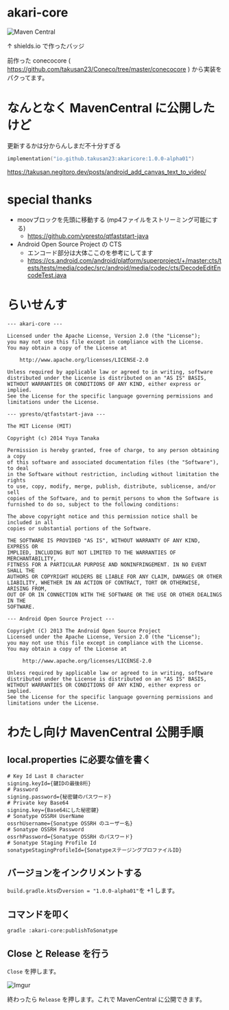 # akari-core

![Maven Central](https://img.shields.io/maven-central/v/io.github.takusan23/akaricore)

↑ shields.io で作ったバッジ

前作った conecocore ( https://github.com/takusan23/Coneco/tree/master/conecocore ) から実装をパクってます。

# なんとなく MavenCentral に公開したけど
更新するかは分からんしまだ不十分すぎる

```kotlin
implementation("io.github.takusan23:akaricore:1.0.0-alpha01")
```

https://takusan.negitoro.dev/posts/android_add_canvas_text_to_video/

# special thanks
- moovブロックを先頭に移動する (mp4ファイルをストリーミング可能にする)
  - https://github.com/ypresto/qtfaststart-java
- Android Open Source Project の CTS 
  - エンコード部分は大体ここのを参考にしてます
  - https://cs.android.com/android/platform/superproject/+/master:cts/tests/tests/media/codec/src/android/media/codec/cts/DecodeEditEncodeTest.java

# らいせんす

```
--- akari-core ---

Licensed under the Apache License, Version 2.0 (the "License");
you may not use this file except in compliance with the License.
You may obtain a copy of the License at

    http://www.apache.org/licenses/LICENSE-2.0

Unless required by applicable law or agreed to in writing, software
distributed under the License is distributed on an "AS IS" BASIS,
WITHOUT WARRANTIES OR CONDITIONS OF ANY KIND, either express or implied.
See the License for the specific language governing permissions and
limitations under the License.

--- ypresto/qtfaststart-java ---

The MIT License (MIT)

Copyright (c) 2014 Yuya Tanaka

Permission is hereby granted, free of charge, to any person obtaining a copy
of this software and associated documentation files (the "Software"), to deal
in the Software without restriction, including without limitation the rights
to use, copy, modify, merge, publish, distribute, sublicense, and/or sell
copies of the Software, and to permit persons to whom the Software is
furnished to do so, subject to the following conditions:

The above copyright notice and this permission notice shall be included in all
copies or substantial portions of the Software.

THE SOFTWARE IS PROVIDED "AS IS", WITHOUT WARRANTY OF ANY KIND, EXPRESS OR
IMPLIED, INCLUDING BUT NOT LIMITED TO THE WARRANTIES OF MERCHANTABILITY,
FITNESS FOR A PARTICULAR PURPOSE AND NONINFRINGEMENT. IN NO EVENT SHALL THE
AUTHORS OR COPYRIGHT HOLDERS BE LIABLE FOR ANY CLAIM, DAMAGES OR OTHER
LIABILITY, WHETHER IN AN ACTION OF CONTRACT, TORT OR OTHERWISE, ARISING FROM,
OUT OF OR IN CONNECTION WITH THE SOFTWARE OR THE USE OR OTHER DEALINGS IN THE
SOFTWARE.

--- Android Open Source Project ---

Copyright (C) 2013 The Android Open Source Project
Licensed under the Apache License, Version 2.0 (the "License");
you may not use this file except in compliance with the License.
You may obtain a copy of the License at

     http://www.apache.org/licenses/LICENSE-2.0

Unless required by applicable law or agreed to in writing, software
distributed under the License is distributed on an "AS IS" BASIS,
WITHOUT WARRANTIES OR CONDITIONS OF ANY KIND, either express or implied.
See the License for the specific language governing permissions and
limitations under the License.
```

# わたし向け MavenCentral 公開手順

## local.properties に必要な値を書く

```properties
# Key Id Last 8 character
signing.keyId={鍵IDの最後8桁}
# Password
signing.password={秘密鍵のパスワード}
# Private key Base64
signing.key={Base64にした秘密鍵}
# Sonatype OSSRH UserName
ossrhUsername={Sonatype OSSRH のユーザー名}
# Sonatype OSSRH Password
ossrhPassword={Sonatype OSSRH のパスワード}
# Sonatype Staging Profile Id
sonatypeStagingProfileId={SonatypeステージングプロファイルID}
```

## バージョンをインクリメントする

`build.gradle.kts`の`version = "1.0.0-alpha01"`を +1 します。

## コマンドを叩く

`gradle :akari-core:publishToSonatype`

## Close と Release を行う
`Close` を押します。

![Imgur](https://imgur.com/pDPVunk.png)

終わったら `Release` を押します。これで MavenCentral に公開できます。